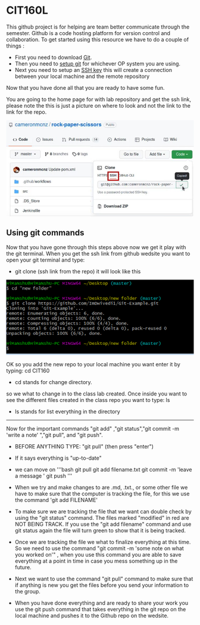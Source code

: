 # CIT160L
This github project is for helping are team better communicate through the semester. Github is a code hosting platform for version control and collaboration. To get started using this resource we have to do a couple of things :
- First you need to download [Git](https://git-scm.com/downloads).
- Then you need to [setup git](https://www.youtube.com/watch?v=7BOrUHFu44A) for whichever OP system you are using.
- Next you need to setup an [SSH key](https://docs.github.com/en/authentication/connecting-to-github-with-ssh/generating-a-new-ssh-key-and-adding-it-to-the-ssh-agent) this will create a connection between your local machine and the remote repository


Now that you have done all that you are ready to have some fun. 


You are going to the home page for with lab repository and get the ssh link, please note the this is just a picture on where to look and not the link to the link for the repo.

![ssh picture ](ssh.jpg)


## Using git commands
Now that you have gone through this steps above now we get it play with the git terminal.
When you get the ssh link from github wedsite you want to open your git terminal and type:
- git clone (ssh link from the repo) it will look like this


![git-clo](git-clone.png)


OK so you add the new repo to your local machine you want enter it by typing: cd CIT160

  - cd stands for change directory. 
  
  so we what to change in to the class lab created. Once inside you want to see the different files created in the class
  repo you want to type: ls

  - ls stands for list everything in the directory
-------------------------------------------------------------------------------------------------------------------------------------------------------------------------------------------
Now for the important commands "git add" ,"git status","git commit -m 'write a note' ","git pull", and "git push".
  - BEFORE ANYTHING TYPE: "git pull" (then press "enter")
  - If it says everything is "up-to-date"
  - we can move on
'''bash
    git pull
    git add filename.txt
    git commit -m 'leave a message '
    git push
'''

  - When we try and make changes to are .md, .txt., or some other file we have to make sure that the computer is tracking the file, for this we use the command 'git add FILENAME'

  - To make sure we are tracking the file that we want can double check by using the "git status" command. The files marked "modified" in red are NOT BEING TRACK. If you use the "git add filename"
  command and use git status again the file will turn green to show that it is being tracked. 

  - Once we are tracking the file we what to finalize everything at this time. So we need to use the command "git commit -m 'some note on what you worked on'" , when you use this command you are able to save everything at a point in time in case you mess something up in the future.

  - Next we want to use the command "git pull" command to make sure that if anything is new you get the files before you send your information to the group.

  - When you have done everything and are ready to share your work you use the git push command that takes everything in the git repo on the local machine and pushes it to the Github repo on the wedsite.



  


























  
